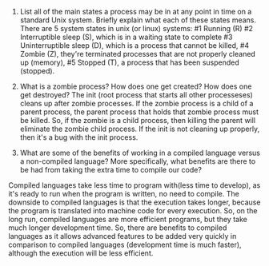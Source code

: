 1. List all of the main states a process may be in at any point in time on a standard Unix system. Briefly explain what each of these states means.
There are 5 system states in unix (or linux) systems:
#1 Running (R) #2 Interruptible sleep (S), which is in a waiting state to complete #3 Uninterruptible sleep (D), which is a process that cannot be killed, #4 Zombie (Z), they're terminated processes that are not properly cleaned up (memory), #5 Stopped (T), a process that has been suspended (stopped).


2. What is a zombie process? How does one get created? How does one get destroyed?
The init (root process that starts all other processeses) cleans up after zombie processes. If the zombie process is a child of a parent process, the parent process that holds that zombie process must be killed. So, if the zombie is a child process, then killing the parent will eliminate the zombie child process. If the init is not cleaning up properly, then it's a bug with the init process.

3. What are some of the benefits of working in a compiled language versus a non-compiled language? More specifically, what benefits are there to be had from taking the extra time to compile our code?

Compiled languages take less time to program with(less time to develop), as it's ready to run when the program is written, no need to compile. The downside to compiled languages is that the execution takes longer, because the program is translated into machine code for every execution. So, on the long run, compiled languages are more efficient programs, but they take much longer development time. So, there are benefits to compiled languages as it allows advanced features to be added very quickly in comparison to compiled languages (development time is much faster), although the execution will be less efficient.

